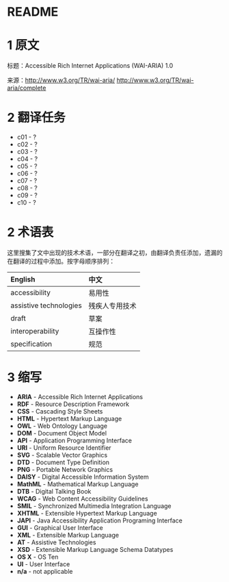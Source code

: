README
===

# 1 原文

标题：Accessible Rich Internet Applications (WAI-ARIA) 1.0

来源：<http://www.w3.org/TR/wai-aria/> <http://www.w3.org/TR/wai-aria/complete>

# 2 翻译任务

* c01 - ?
* c02 - ?
* c03 - ?
* c04 - ?
* c05 - ?
* c06 - ?
* c07 - ?
* c08 - ?
* c09 - ?
* c10 - ?

# 2 术语表

这里搜集了文中出现的技术术语，一部分在翻译之初，由翻译负责任添加，遗漏的在翻译的过程中添加。按字母顺序排列：

|English|中文|
|:---|:---|
|accessibility|易用性|
|assistive technologies|残疾人专用技术|
|draft|草案|
|interoperability|互操作性|
|specification|规范|

# 3 缩写

* **ARIA** - Accessible Rich Internet Applications
* **RDF** - Resource Description Framework
* **CSS** - Cascading Style Sheets
* **HTML** - Hypertext Markup Language
* **OWL** - Web Ontology Language
* **DOM** - Document Object Model
* **API** - Application Programming Interface
* **URI** - Uniform Resource Identifier
* **SVG** - Scalable Vector Graphics
* **DTD** - Document Type Definition
* **PNG** - Portable Network Graphics
* **DAISY** - Digital Accessible Information System
* **MathML** - Mathematical Markup Language
* **DTB** - Digital Talking Book
* **WCAG** - Web Content Accessibility Guidelines
* **SMIL** - Synchronized Multimedia Integration Language
* **XHTML** - Extensible Hypertext Markup Language
* **JAPI** - Java Accessibility Application Programing Interface
* **GUI** - Graphical User Interface
* **XML** - Extensible Markup Language
* **AT** - Assistive Technologies
* **XSD** - Extensible Markup Language Schema Datatypes
* **OS X** - OS Ten
* **UI** - User Interface
* **n/a** - not applicable